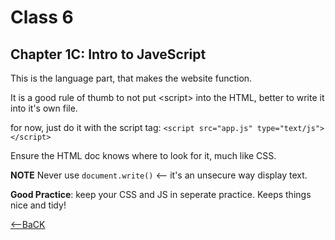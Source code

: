 # Class 6

## Chapter 1C: Intro to JaveScript

This is the language part, that makes the website function.

It is a good rule of thumb to not put &lt;script&gt; into the HTML, better to write it into it's own file.

for now, just do it with the script tag:
```<script src="app.js" type="text/js"></script>```

Ensure the HTML doc knows where to look for it, much like CSS.

**NOTE** Never use ```document.write()``` &lt;-- it's an unsecure way display text.

**Good Practice**: keep your CSS and JS in seperate practice.  Keeps things nice and tidy!

[<--BaCK](README.md)
